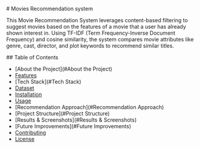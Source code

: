 \# Movies Recommendation system

This Movie Recommendation System leverages content-based filtering to suggest movies based on the features of a movie that a user has already shown interest in. Using TF-IDF (Term Frequency-Inverse Document Frequency) and cosine similarity, the system compares movie attributes like genre, cast, director, and plot keywords to recommend similar titles.


\## Table of Contents

- [About the Project](#About the Project)
- [Features](#Features)
- [Tech Stack](#Tech Stack)
- [Dataset](#Dataset)
- [Installation](#installation)
- [Usage](#usage)
- [Recommendation Approach](#Recommendation Approach)
- [Project Structure](#Project Structure)
- [Results & Screenshots](#Results & Screenshots)
- [Future Improvements](#Future Improvements)
- [Contributing](#contributing)
- [License](#license)
